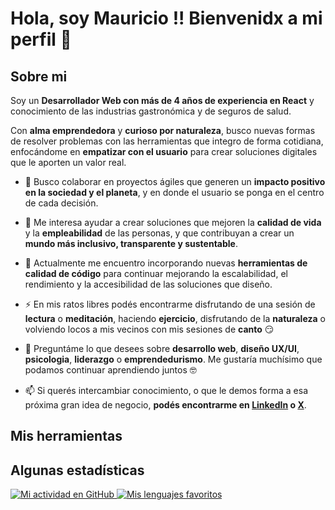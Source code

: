 # Hola, soy Mauricio !! Bienvenidx a mi perfil 👋

## Sobre mi

Soy un __Desarrollador Web con más de 4 años de experiencia en React__ y conocimiento de las industrias gastronómica y de seguros de salud.

Con __alma emprendedora__ y __curioso por naturaleza__, busco nuevas formas de resolver problemas con las herramientas que integro de forma cotidiana, enfocándome en __empatizar con el usuario__ para crear soluciones digitales que le aporten un valor real.
  
- 👯 Busco colaborar en proyectos ágiles que generen un __impacto positivo en la sociedad y el planeta__, y en donde el usuario se ponga en el centro de cada decisión.
  
- 🤔 Me interesa ayudar a crear soluciones que mejoren la __calidad de vida__ y la __empleabilidad__ de las personas, y que contribuyan a crear un __mundo más inclusivo, transparente y sustentable__.
  
- 🌱 Actualmente me encuentro incorporando nuevas __herramientas de calidad de código__ para continuar mejorando la escalabilidad, el rendimiento y la accesibilidad de las soluciones que diseño.
  
- ⚡ En mis ratos libres podés encontrarme disfrutando de una sesión de __lectura__ o __meditación__, haciendo __ejercicio__, disfrutando de la __naturaleza__ o volviendo locos a mis vecinos con mis sesiones de __canto__ 😏
  
- 💬 Preguntáme lo que desees sobre __desarrollo web__, __diseño UX/UI__, __psicologia__, __liderazgo__ o __emprendedurismo__. Me gustaría muchísimo que podamos continuar aprendiendo juntos 🤓
  
- 📫 Si querés intercambiar conocimiento, o que le demos forma a esa próxima gran idea de negocio, __podés encontrarme en [LinkedIn](https://www.linkedin.com/in/mauricio-pisco) o [X](https://x.com/MauricioPisco)__.

## Mis herramientas



## Algunas estadísticas

<a href="https://github.com/anuraghazra/github-readme-stats">
  <img align="top" alt="Mi actividad en GitHub" src="https://github-readme-stats.vercel.app/api?username=jdev128&hide=stars&locale=es&show_icons=true&include_all_commits=true&text_bold=false&custom_title=Mi%20actividad%20en%20GitHub&rank_icon=github&theme=transparent" />
</a>

<a href="https://github.com/anuraghazra/github-readme-stats">
  <img align="top" alt="Mis lenguajes favoritos" src="https://github-readme-stats.vercel.app/api/top-langs/?username=jdev128&custom_title=Mis%20lenguajes%20favoritos&locale=es&layout=compact&langs_count=5&theme=transparent" />
</a>
